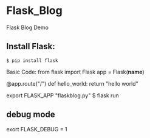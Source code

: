 # Flask_Blog
Flask Blog Demo

## Install Flask:
```shell 
$ pip install flask 
```
Basic Code:
from flask import Flask 
app = Flask(__name__)

@app.route("/")
def hello_world:
  return "hello world"

export FLASK_APP "flaskblog.py"
$ flask run

## debug mode
exort FLASK_DEBUG = 1

